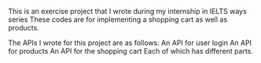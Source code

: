 This is an exercise project that I wrote during my internship in IELTS ways series
These codes are for implementing a shopping cart as well as products.

The APIs I wrote for this project are as follows:
        An API for user login
        An API for products
        An API for the shopping cart
Each of which has different parts.
